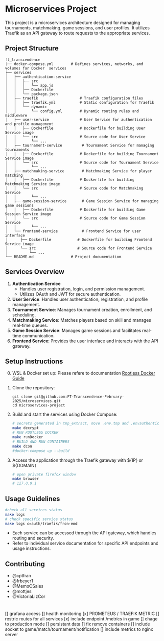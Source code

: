 # Microservices Project

This project is a microservices architecture designed for managing tournaments, matchmaking, game sessions, and user profiles. It utilizes Traefik as an API gateway to route requests to the appropriate services.

## Project Structure

```
ft_transcendence
├── docker-compose.yml        # Defines services, networks, and volumes for Docker  services
├── services
│   ├── authentication-service
│   │   ├── src
│   │   │   └── app.js
│   │   ├── Dockerfile
│   │   └── package.json
│   ├── traefik                   # Traefik configuration files
│   │   ├── traefik.yml           # Static configuration for Traefik
│   │   └── dynamic
│   │       └── config.yml        # Dynamic routing rules and middleware
│   ├── user-service              # User Service for authentication and profile management
│   │   ├── Dockerfile            # Dockerfile for building User Service image
│   │   └── src                   # Source code for User Service
│   │       └── ...
│   ├── tournament-service         # Tournament Service for managing tournaments
│   │   ├── Dockerfile            # Dockerfile for building Tournament Service image
│   │   └── src                   # Source code for Tournament Service
│   │       └── ...
│   ├── matchmaking-service        # Matchmaking Service for player matching
│   │   ├── Dockerfile            # Dockerfile for building Matchmaking Service image
│   │   └── src                   # Source code for Matchmaking Service
│   │       └── ...
│   ├── game-session-service       # Game Session Service for managing game sessions
│   │   ├── Dockerfile            # Dockerfile for building Game Session Service image
│   │   └── src                   # Source code for Game Session Service
│   │       └── ...
│   └── frontend-service           # Frontend Service for user interface
│      ├── Dockerfile            # Dockerfile for building Frontend Service image
│      └── src                   # Source code for Frontend Service
│          └── ...
└── README.md                 # Project documentation
```

## Services Overview

1. **Authentication Service**
   - Handles user registration, login, and permission management.
   - Utilizes OAuth and JWT for secure authentication.
2. **User Service**: Handles user authentication, registration, and profile management.
3. **Tournament Service**: Manages tournament creation, enrollment, and scheduling.
4. **Matchmaking Service**: Matches players based on skill and manages real-time queues.
5. **Game Session Service**: Manages game sessions and facilitates real-time communication.
6. **Frontend Service**: Provides the user interface and interacts with the API gateway.

## Setup Instructions
0. WSL & Docker set up:
   Please refere to documentation
   [Rootless Docker Guide](docs/RootlessDocker.MD)
   
2. Clone the repository:
   ```
   git clone git@github.com:FT-Transcendence-February-2025/microservices.git
   cd microservices-project
   ```

3. Build and start the services using Docker Compose:
   ```bash
   # secrets generated in tmp_extract, move .env.tmp and .envauthentication to microservices root directory
   make decrypt
   # RUN ROOTLESS DOCKER
   make runDocker
   # BUILD AND RUN CONTAINERS 
   make dcon 
   #docker-compose up --build
   ```

4. Access the application through the Traefik gateway with ${IP} or ${DOMAIN}
   ```bash
   # open private firefox window 
   make browser
   # 127.0.0.1
   ```
## Usage Guidelines
   ```bash
   #check all services status
   make logs
   # check specific service status
   make logs c=auth/traefik/fron-end
   ```
- Each service can be accessed through the API gateway, which handles routing and security.
- Refer to individual service documentation for specific API endpoints and usage instructions.


## Contributing

- @cptfran
- @frbeyer1
- @MemoCSales
- @mottjes
- @VictoriaLizCor


#
 [] grafana access
 [] health monitoring
 [x] PROMETEUS / TRAEFIK METRIC
 [] restric routes for all services 
 [x] include endpoint /metrics in game
 [] chage to production mode
 [] persistant data
 [] fix remove containers
 [] include socket to game/match/tournament/notification
 [] include metrics to nginx server
<!-- things to DO
 

# Authentication (highest priority)
- "traefik.http.routers.authentication-service.priority=300"

# API Backend Services
- "traefik.http.routers.user-mgmt-service.priority=290"
- "traefik.http.routers.game-service.priority=280"
- "traefik.http.routers.match-service.priority=270"
- "traefik.http.routers.tournament-service.priority=260"

# Frontend
- "traefik.http.routers.frontend-service.priority=190"

# Infrastructure Services
- "traefik.http.routers.elasticsearch.priority=75"
- "traefik.http.routers.traefik-api.priority=80"      
- "traefik.http.routers.kibana.priority=80"
- "traefik.http.routers.alertmanager.priority=70"
- "traefik.http.routers.traefik-dashboard.priority=60" 
- "traefik.http.routers.traefik-metrics.priority=40"
- "traefik.http.routers.nginx-dns-service.priority=20"

-- >